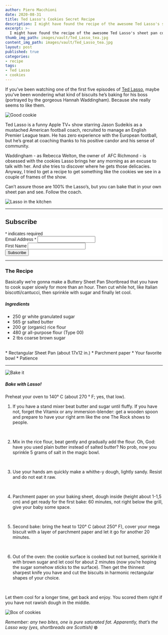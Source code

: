 ```yaml
---
author: Piero Macchioni
date: 2020-08-31
title: Ted Lasso's Cookies Secret Recipe
description: I might have found the recipe of the awesome Ted Lasso's sheet pan cookies you see in the show. Bake and tell me.
excerpt: >-
  I might have found the recipe of the awesome Ted Lasso's sheet pan cookies you see in the show. Basically a shortbread added with rice flour. Bake and tell me.
thumb_img_path: images/vault/Ted_Lasso_tea.jpg
content_img_path: images/vault/Ted_Lasso_tea.jpg
layout: post
published: true
categories:
- recipe
tags:
- Ted Lasso
- cookies
---
```


If you’ve been watching one of the first five episodes of [Ted Lasso](https://en.wikipedia.org/wiki/Ted_Lasso), maybe you’ve been wondering what kind of biscuits he’s baking for his boss (portrayed by the gorgeous Hannah Waddingham). Because she really seems to like them.

![Good cookie](/images/vault/fckme.jpg)

Ted Lasso is a funny Apple TV+ show starring Jason Sudeikis as a mustached American football coach, recruited to manage an English Premier League team. He has zero experience with the European football, but he’s great at coaching thanks to his positive candor and his sense of community.

Waddingham - as Rebecca Welton, the owner of  AFC Richmond - is obsessed with the cookies Lasso brings her any morning as an excuse to talk with her. And she tries to discover where he gets those delicacies. Anyway, I tried to get a recipe to get something like the cookies we see in a couple of frames of the show.

Can’t assure those are 100% the Lasso’s, but you can bake that in your own sheet pan and see. Follow the coach.

![Lasso in the kitchen](/images/vault/cooking.jpg)

---
<!-- Begin Mailchimp Signup Form -->
<link href="//cdn-images.mailchimp.com/embedcode/classic-10_7.css" rel="stylesheet" type="text/css">
<style type="text/css">
  #mc_embed_signup{background:#fff; clear:left; font:14px Helvetica,Arial,sans-serif; }
  /* Add your own Mailchimp form style overrides in your site stylesheet or in this style block.
     We recommend moving this block and the preceding CSS link to the HEAD of your HTML file. */
</style>
<div id="mc_embed_signup">
<form action="https://club.us1.list-manage.com/subscribe/post?u=f3a2dbee491ca226a10089937&amp;id=2a9d02f1f7" method="post" id="mc-embedded-subscribe-form" name="mc-embedded-subscribe-form" class="validate" target="_blank" novalidate>
    <div id="mc_embed_signup_scroll">
  <h2>Subscribe</h2>
<div class="indicates-required"><span class="asterisk">*</span> indicates required</div>
<div class="mc-field-group">
  <label for="mce-EMAIL">Email Address  <span class="asterisk">*</span>
</label>
  <input type="email" value="" name="EMAIL" class="required email" id="mce-EMAIL">
</div>
<div class="mc-field-group">
  <label for="mce-FNAME">First Name </label>
  <input type="text" value="" name="FNAME" class="" id="mce-FNAME">
</div>
  <div id="mce-responses" class="clear">
    <div class="response" id="mce-error-response" style="display:none"></div>
    <div class="response" id="mce-success-response" style="display:none"></div>
  </div>    <!-- real people should not fill this in and expect good things - do not remove this or risk form bot signups-->
    <div style="position: absolute; left: -5000px;" aria-hidden="true"><input type="text" name="b_f3a2dbee491ca226a10089937_2a9d02f1f7" tabindex="-1" value=""></div>
    <div class="clear"><input type="submit" value="Subscribe" name="subscribe" id="mc-embedded-subscribe" class="button"></div>
    </div>
</form>
</div>
<script type='text/javascript' src='//s3.amazonaws.com/downloads.mailchimp.com/js/mc-validate.js'></script><script type='text/javascript'>(function($) {window.fnames = new Array(); window.ftypes = new Array();fnames[0]='EMAIL';ftypes[0]='email';fnames[1]='FNAME';ftypes[1]='text';fnames[2]='LNAME';ftypes[2]='text';fnames[3]='ADDRESS';ftypes[3]='address';fnames[4]='PHONE';ftypes[4]='phone';fnames[5]='BIRTHDAY';ftypes[5]='birthday';}(jQuery));var $mcj = jQuery.noConflict(true);</script>
<!--End mc_embed_signup-->

---

### The Recipe
Basically we’re gonna make a Buttery Sheet Pan Shortbread that you have to cook super slowly for more than an hour. Then cut while hot, like Italian biscotti/cantucci, then sprinkle with sugar and finally let cool.


##### Ingredients

* 250 gr white granulated sugar
* 565 gr salted butter
* 200 gr (organic) rice flour
* 480 gr all-purpose flour (Type 00)
* 2 tbs coarse brown sugar
<br />
* Rectangular Sheet Pan (about 17x12 in.)
* Parchment paper
* Your favorite bowl
* Patience

-----

![Bake it](/images/vault/baking.jpg)


##### Bake with Lasso!
Preheat your oven to 140° C (about 270 ° F; yes, that low).
<br>

1. If you have a stand mixer beat butter and sugar until fluffy. If you have not, forget the Vitamix or any immersion-blender: get a wooden spoon and prepare to have your right arm like the one The Rock shows to people.
<br>

2. Mix in the rice flour, beat gently and gradually add the flour. Oh, God: have you used plain butter instead of salted butter? No prob, now you sprinkle 5 grams of salt in the magic bowl.
<br>

3. Use your hands am quickly make a whithe-y dough, lightly sandy. Resist and do not eat it raw.
<br>

4. Parchment paper on your baking sheet, dough inside (height about 1-1,5 cm) and get ready for the first bake: 60 minutes, not right below the grill, give your baby some space.
<br>

5. Second bake: bring the heat to 120° C (about 250° F), cover your mega biscuit with a layer of parchment paper and let it go for another 20 minutes.
<br>

6. Out of the oven: the cookie surface is cooked but not burned, sprinkle it with brown sugar and let cool for about 2 minutes (now you’re hoping the sugar somehow sticks to the surface). Then get the thinnest sharpest knife you have and cut the biscuits in harmonic rectangular shapes of your choice.
<br>

Let them cool for a longer time, get back and enjoy. You scored them right if you have not rawish dough in the middle.
<br>

![Box of cookies](/images/vault/scatola.jpg)

_Remember: any two bites, one is pure saturated fat. Apparently, that’s the Lasso way (yes, shortbreads are Scottish)_ ⚽︎
